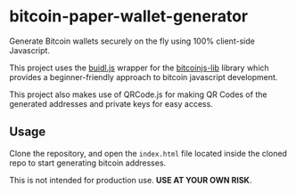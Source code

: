# bitcoin-paper-wallet-generator
Generate Bitcoin wallets securely on the fly using 100% client-side Javascript.

This project uses the [buidl.js](https://github.com/coinables/buidljs) wrapper for the [bitcoinjs-lib](https://github.com/bitcoinjs/bitcoinjs-lib) library which provides a beginner-friendly approach to bitcoin javascript development.

This project also makes use of QRCode.js for making QR Codes of the generated addresses and private keys for easy access.

## Usage

Clone the repository, and open the `index.html` file located inside the cloned repo to start generating bitcoin addresses.

This is not intended for production use. **USE AT YOUR OWN RISK**.
